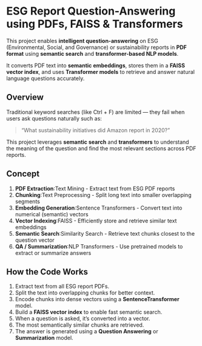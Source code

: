 # ESG Report Question-Answering using PDFs, FAISS & Transformers

This project enables **intelligent question-answering** on ESG (Environmental, Social, and Governance) or sustainability reports in **PDF format** using **semantic search** and **transformer-based NLP models**.  

It converts PDF text into **semantic embeddings**, stores them in a **FAISS vector index**, and uses **Transformer models** to retrieve and answer natural language questions accurately.

## Overview

Traditional keyword searches (like Ctrl + F) are limited — they fail when users ask questions naturally such as:

> “What sustainability initiatives did Amazon report in 2020?”

This project leverages **semantic search** and **transformers** to understand the meaning of the question and find the most relevant sections across PDF reports.


## Concept

1. **PDF Extraction**:Text Mining - Extract text from ESG PDF reports
2. **Chunking**:Text Preprocessing - Split long text into smaller overlapping segments
3. **Embedding Generation**:Sentence Transformers - Convert text into numerical (semantic) vectors
4. **Vector Indexing**:FAISS - Efficiently store and retrieve similar text embeddings
5. **Semantic Search**:Similarity Search - Retrieve text chunks closest to the question vector
6. **QA / Summarization**:NLP Transformers - Use pretrained models to extract or summarize answers

## How the Code Works

1. Extract text from all ESG report PDFs.  
2. Split the text into overlapping chunks for better context.  
3. Encode chunks into dense vectors using a **SentenceTransformer** model.  
4. Build a **FAISS vector index** to enable fast semantic search.  
5. When a question is asked, it’s converted into a vector.  
6. The most semantically similar chunks are retrieved.  
7. The answer is generated using a **Question Answering** or **Summarization** model.

